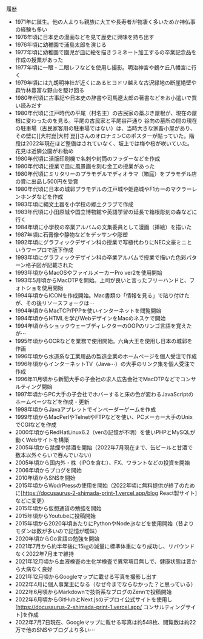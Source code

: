 履歴
* 1971年に誕生。他の人よりも親族に大工や長寿者が物凄く多いためか神仏事の経験も多い
* 1976年頃に日本史の漫画などを見て歴史に興味を持ち出す
* 1976年頃に幼稚園で浦島太郎を演じる
* 1977年頃に幼稚園で園児が皿に絵を描きラミネート加工するの卒業記念品を作成の授業があった
* 1977年頃に一眼・二眼レフなどを使用し撮影。明治神宮や鶴ケ丘八幡宮に行く
* 1979年頃には九朗明神社が近くにあるヒヨドリ越えな古沢緑地の断崖絶壁や森竹林豊富な野山を駆け回る
* 1980年代頃に古事記や日本史の辞書や司馬遼太郎の著書などをお小遣いで買い読みだす
* 1980年代頃に江戸時代の平尾（村名主）の古民家の藁ぶき屋根が、現在の屋根に変わったのを見る。平尾の古民家と平尾谷戸通り 谷向の墓所の間の現在の駐車場（古民家客用の駐車場ではない）は、当時大きな家畜小屋があり、その壁に[[大村崑|大村 崑]]さんのオロナミンCのポスターが貼っていた。階段は2022年現在ほど整備はされていなく、坂上では梅や桜が咲いていた。花見は近隣公園がお勧め
* 1980年代頃に活版印刷機で名刺や封筒のフッダーなどを作成
* 1980年代頃に授業で皿に風景画を刻む金工の授業があった
* 1980年代頃にミリタリーのプラモデルでディオラマ（箱庭）をプラモデル店の賞に出品し500円を受賞
* 1980年代頃に日本の城郭プラモデルの江戸城や姫路城やF1カーのマクラーレンホンダなどを作成
* 1983年頃に縄文土器を小学校の郷土クラブで作成
* 1983年代頃に小田原城や国立博物館や英語学習の延長で箱根彫刻の森などに行く
* 1984年頃に小学校の卒業アルバムの文集委員として漫画（挿絵）を描いた
* 1987年頃に石膏像や静物などをデッサンや彫塑
* 1992年頃にグラフィックデザイン科の授業で写植代わりにNEC文豪ミニというワープロで版下作成
* 1993年頃にグラフィックデザイン科の卒業アルバムで授業で描いた色彩パターン格子図が記載された
* 1993年頃からMacOSやファイルメーカーPro ver2を使用開始
* 1993年5月頃からMacDTPを開始。上司が良いと言ったフリーハンドと、フォトショを使用開始
* 1994年頃からICONを作成開始。Mac書類の「情報を見る」で貼り付けたが、その後リソースフォークは⋯
* 1994年頃からMacTCP/PPPを使いインターネットを閲覧開始
* 1994年頃からHTMLを学びWebデザインをMacのネスケで開始
* 1994年頃からショックウェーブディレクターのOOPのリンゴ言語を覚えたが⋯
* 1995年頃からOCRなどを業務で使用開始。六角大王を使用し日本の城郭を作画
* 1996年頃から水道系な工業用品の製造企業のホームページを個人受注で作成
* 1996年頃からインターネットTV（Java⋯）の大手のリンク集を個人受注で作成
* 1996年11月頃から新聞大手の子会社の求人広告会社でMacDTPなどでコンサルティング開始
* 1997年頃からPC大手の子会社でホバーすると床の色が変わるJavaScriptのホームページなどを作成・更新
* 1998年頃からJavaアプレットでインベーダーゲームを作成
* 1999年頃からMacPerlやTelnetやFTPなどを使い、PCメーカー大手のUnixでCGIなどを作成
* 2000年頃からRedHatLinux6.2（verの記憶が不明）を使いPHPとMySQLが動くWebサイトを構築
* 2005年頃から禁煙や禁酒を開始（2022年7月現在まで、缶ビールと甘酒で数本以外ぐらいで吞んでいない）
* 2005年頃から国内外・株（IPOを含む）、FX、ワラントなどの投資を開始
* 2006年頃からブログを開始
* 2010年頃からSNSを開始
* 2015年頃からWodrPressの使用を開始（2022年頃に無料提供が終了のために[https://docusaurus-2-shimada-print-1.vercel.app/blog React製サイト]などに変更）
* 2015年頃から仮想通貨の勉強を開始
* 2015年頃からYoutubeに投稿開始
* 2015年頃から2020年頃あたりにPythonやNode.jsなどを使用開始（昔よりモダンは数が多いので記憶が曖昧）
* 2020年頃からGo言語の勉強を開始
* 2021年7月から約半年後に15㎏の減量に標準体重になり成功し、リバウンドなく2022年7月まで維持
* 2021年12月頃から血液検査の生化学検査で異常項目無しで、健康状態は昔から大病なく良好
* 2021年12月頃からGoogleマップに載せる写真を撮影し出す
* 2022年4月に個人事業主になる（なぜ今までならなかった？と思っている）
* 2022年6月頃からMarkdownで技術系なブログのZennで投稿開始
* 2022年6月頃からGitHubとNext.jsのデプロイ公式サイトを使用し[https://docusaurus-2-shimada-print-1.vercel.app/ コンサルティングサイト]を作成
* 2022年7月7日現在、Googleマップに載せる写真は約548枚、閲覧数は約22万で他のSNSやブログより多い⋯
